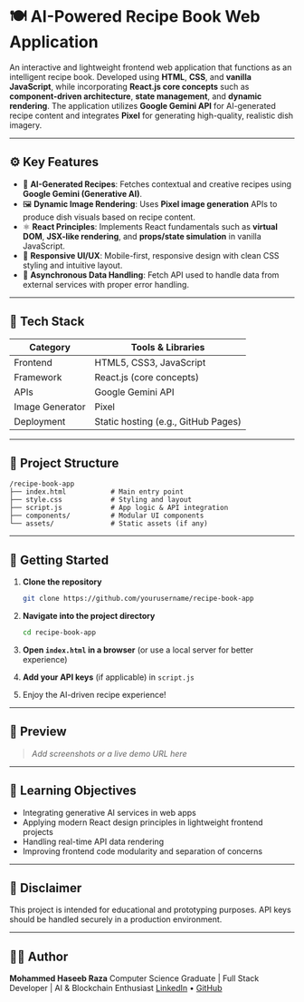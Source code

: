  # 🍽️ AI-Powered Recipe Book Web Application

An interactive and lightweight frontend web application that functions as an intelligent recipe book. Developed using **HTML**, **CSS**, and **vanilla JavaScript**, while incorporating **React.js core concepts** such as **component-driven architecture**, **state management**, and **dynamic rendering**. The application utilizes **Google Gemini API** for AI-generated recipe content and integrates **Pixel** for generating high-quality, realistic dish imagery.

---

## ⚙️ Key Features

* 🧠 **AI-Generated Recipes**: Fetches contextual and creative recipes using **Google Gemini (Generative AI)**.
* 🖼️ **Dynamic Image Rendering**: Uses **Pixel image generation** APIs to produce dish visuals based on recipe content.
* ⚛️ **React Principles**: Implements React fundamentals such as **virtual DOM**, **JSX-like rendering**, and **props/state simulation** in vanilla JavaScript.
* 📱 **Responsive UI/UX**: Mobile-first, responsive design with clean CSS styling and intuitive layout.
* 🚀 **Asynchronous Data Handling**: Fetch API used to handle data from external services with proper error handling.

---

## 🧰 Tech Stack

| Category        | Tools & Libraries                   |
| --------------- | ----------------------------------- |
| Frontend        | HTML5, CSS3, JavaScript             |
| Framework       | React.js (core concepts)            |
| APIs            | Google Gemini API                   |
| Image Generator | Pixel                               |
| Deployment      | Static hosting (e.g., GitHub Pages) |

---

## 📁 Project Structure

```
/recipe-book-app
├── index.html           # Main entry point
├── style.css            # Styling and layout
├── script.js            # App logic & API integration
├── components/          # Modular UI components
└── assets/              # Static assets (if any)
```

---

## 🚀 Getting Started

1. **Clone the repository**

   ```bash
   git clone https://github.com/yourusername/recipe-book-app 
   ```
2. **Navigate into the project directory**

   ```bash
   cd recipe-book-app
   ```
3. **Open `index.html` in a browser** (or use a local server for better experience)
4. **Add your API keys** (if applicable) in `script.js`
5. Enjoy the AI-driven recipe experience!

---

## 📸 Preview

> *Add screenshots or a live demo URL here*

---

## 🧠 Learning Objectives

* Integrating generative AI services in web apps
* Applying modern React design principles in lightweight frontend projects
* Handling real-time API data rendering
* Improving frontend code modularity and separation of concerns

---

## 📌 Disclaimer

This project is intended for educational and prototyping purposes. API keys should be handled securely in a production environment.

---

## 👨‍💻 Author

**Mohammed Haseeb Raza**
Computer Science Graduate | Full Stack Developer | AI & Blockchain Enthusiast
[LinkedIn](https://www.linkedin.com/in/muhammad-haseeb-60754b375/) • [GitHub](https://github.com/Itshaseeb791)

 
